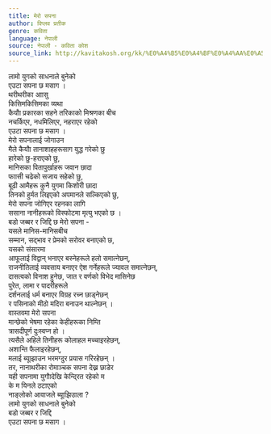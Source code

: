 ```yaml
---
title: मेरो सपना
author: विप्लव प्रतीक
genre: कविता
language: नेपाली
source: नेपाली - कविता कोश
source_link: http://kavitakosh.org/kk/%E0%A4%B5%E0%A4%BF%E0%A4%AA%E0%A5%8D%E0%A4%B2%E0%A4%B5_%E0%A4%AA%E0%A5%8D%E0%A4%B0%E0%A4%A4%E0%A5%80%E0%A4%95
---
```


लामो युगको साधनाले बुनेको  
एउटा सपना छ मसाग ।  
थरीथरीका आासु  
किसिमकिसिमका व्यथा  
कैयौा प्रकारका सहने तरिकाको मिश्रणका बीच  
नचर्किएर, नधमिलिएर, नहराएर रहेको  
एउटा सपना छ मसाग ।  
मेरो सपनालाई जोगाउन  
मैले कैयौा तानाशाहहरूसाग युद्ध गरेको छु  
हारेको छु-हराएको छु,  
मानिसका पितापुर्खाहरू जवान छादा  
फाासी चढेको सजाय सहेको छु,  
बूढी आमैहरू कुनै युगमा किशोरी छादा  
तिनको हुर्मत लिइएको अपमानले सल्किएको छु,  
मेरो सपना जोगिएर रहनका लागि  
ससाना नानीहरूको विस्फोटमा मृत्यु भएको छ ।  
बडो जब्बर र जिद्दि छ मेरो सपना -  
यसले मानिस-मानिसबीच  
सम्मान, सद्भाव र प्रेमको सरोवर बनाएको छ,  
यसको संसारमा  
आफूलाई विद्वान् भनाएर बस्नेहरूले हलो समात्नेछन्,  
राजनीतिलाई व्यवसाय बनाएर ऐश गर्नेहरूले ज्यावल समात्नेछन्,  
दासत्वको विनाश हुनेछ, जात र वर्णको विभेद मासिनेछ  
पुरेत, लामा र पादरीहरूले  
दर्शनलाई धर्म बनाएर विग्रह रच्न छाड्नेछन्  
र पसिनाको मीठो मदिरा बनाउन थाल्नेछन् ।  
वास्तवमा मेरो सपना  
मान्छेको भेषमा रहेका केहीहरूका निम्ति  
त्रासदीपूर्ण दुःस्वप्न हो ।  
त्यसैले अहिले तिनीहरू कोलाहल मच्चाइरहेछन्,  
अशान्ति फैलाइरहेछन्,  
मलाई ब्यूाझाउन भरमग्दुर प्रयास गरिरहेछन् ।  
तर, नानाथरीका रोमाञ्चक सपना देख्न छाडेर  
यही सपनामा युगौादेखि केन्दि्रत रहेको म  
के म यिनले ठटाएको  
नाङ्लोको आवाजले ब्यूाझिउाला ?  
लामो युगको साधनाले बुनेको  
बडो जब्बर र जिद्दि  
एउटा सपना छ मसाग ।
